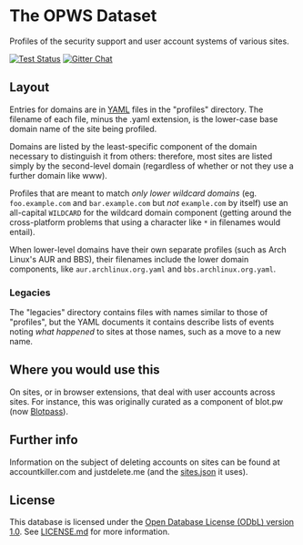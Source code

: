 # The OPWS Dataset

Profiles of the security support and user account systems of various sites.

[![Test Status](https://img.shields.io/circleci/project/github/opws/opws-dataset/master.svg?style=flat&label=tests)][tests]
[![Gitter Chat](https://img.shields.io/badge/gitter-discuss_%E2%86%92-1dce73.svg?style=flat)][gitter]

[tests]: https://circleci.com/gh/opws/opws-dataset/tree/master
[gitter]: https://gitter.im/opws/opws-dataset

## Layout

Entries for domains are in [YAML](http://yaml.org/) files in the "profiles"
directory. The filename of each file, minus the .yaml extension, is the
lower-case base domain name of the site being profiled.

Domains are listed by the least-specific component of the domain necessary to
distinguish it from others: therefore, most sites are listed simply by the
second-level domain (regardless of whether or not they use a further domain
like www).

Profiles that are meant to match *only lower wildcard domains* (eg.
`foo.example.com` and `bar.example.com` but *not* `example.com` by itself) use
an all-capital `WILDCARD` for the wildcard domain component (getting around
the cross-platform problems that using a character like `*` in filenames would
entail).

When lower-level domains have their own separate profiles (such as Arch Linux's
AUR and BBS), their filenames include the lower domain components, like
`aur.archlinux.org.yaml` and `bbs.archlinux.org.yaml`.

### Legacies

The "legacies" directory contains files with names similar to those of
"profiles", but the YAML documents it contains describe lists of events noting
*what happened* to sites at those names, such as a move to a new name.

## Where you would use this

On sites, or in browser extensions, that deal with user accounts across sites.
For instance, this was originally curated as a component of blot.pw (now
[Blotpass](https://www.blotpass.com/)).

## Further info

Information on the subject of deleting accounts on sites can be found at
accountkiller.com and justdelete.me (and the
[sites.json](https://github.com/rmlewisuk/justdelete.me/blob/master/sites.json)
it uses).

## License

This database is licensed under the
[Open Database License (ODbL) version 1.0][odbl]. See [LICENSE.md](LICENSE.md)
for more information.

[odbl]: http://opendatacommons.org/licenses/odbl/1.0/
